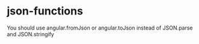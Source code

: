 # json-functions

You should use angular.fromJson or angular.toJson instead of JSON.parse and JSON.stringify
